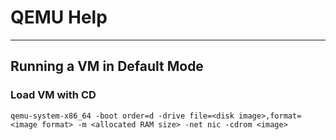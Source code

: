 # QEMU Help
---

## Running a VM in Default Mode

### Load VM with CD
`qemu-system-x86_64 -boot order=d -drive file=<disk image>,format=<image format> -m <allocated RAM size> -net nic -cdrom <image>`

